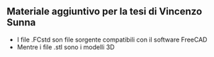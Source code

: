 ## Materiale aggiuntivo per la tesi di Vincenzo Sunna
- I file .FCstd son file sorgente compatibili con il software FreeCAD
- Mentre i file .stl sono i modelli 3D 
